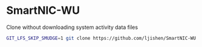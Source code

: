 # SmartNIC-WU

Clone without downloading system activity data files
```bash
GIT_LFS_SKIP_SMUDGE=1 git clone https://github.com/ljishen/SmartNIC-WU.git
```
